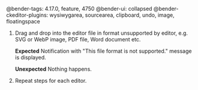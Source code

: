@bender-tags: 4.17.0, feature, 4750
@bender-ui: collapsed
@bender-ckeditor-plugins: wysiwygarea, sourcearea, clipboard, undo, image, floatingspace

1. Drag and drop into the editor file in format unsupported by editor, e.g. SVG or WebP image, PDF file, Word document etc.

	**Expected** Notification with "This file format is not supported." message is displayed.

	**Unexpected** Nothing happens.

2. Repeat steps for each editor.
